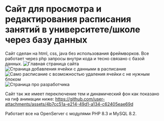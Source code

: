 # Сайт для просмотра и редактирования расписания занятий в университете/школе через базу данных
Сайт сделан на html, css, java без использования фреймворков. Все работает через php запросы внутри кода и тесно связано с базой данных.
 ![Главная страница сайта](https://github.com/user-attachments/assets/ae4b1560-d1f0-4ba1-ae17-a6d235ecc837)
 ![Страница добавления ячейки с данными в расписание](https://github.com/user-attachments/assets/4547a852-b8f9-43d7-a5d9-9c9ffabb1f38)
 ![Само расписание с возможностью удаления ячейки с не нужным блоком](https://github.com/user-attachments/assets/8dd9fb7f-15dd-48f7-92be-6cffef7f2105)
 ![Страница про разработчика](https://github.com/user-attachments/assets/685c2d83-c523-4988-99d8-7169804d5900)

Сайт так же имеет переключение тем и динамический фон как показано на гиф анимации ниже:
https://github.com/user-attachments/assets/4b7cc51a-e214-49d1-a134-c62405eae69d

Работает все на OpenServer с модулями PHP 8.3 и MySQL 8.2.




